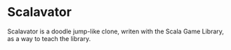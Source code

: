 Scalavator
==========

Scalavator is a doodle jump-like clone, writen with the Scala Game Library, as
a way to teach the library.
